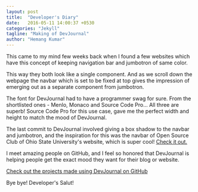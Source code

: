 ```yaml
---
layout: post
title:  "Developer's Diary"
date:   2016-05-11 14:00:37 +0530
categories: "Jekyll"
tagline: "Making of DevJournal"
author: "Hemang Kumar"
---
```


<span class="firstletter">T</span>his came to my mind few weeks back when I found a few websites which have this concept of keeping navigation bar and jumbotron of same color.

 This way they both look like a single component. And as we scroll down the webpage the navbar which is set to be fixed at top gives the impression of emerging out as a separate component from jumbotron.


The font for DevJournal had to have a programmer swag for sure.
From the shortlisted ones - Menlo, Monaco and Source Code Pro... All three are superb! Source Code Pro for this use case, gave me the perfect width and height to match the mood of DevJournal.


The last commit to DevJournal involved giving a box shadow to the navbar and jumbotron, and the inspiration for this was the navbar of Open Source Club of Ohio State University's website, which is super cool! <a href="https://opensource.osu.edu/">Check it out.</a>


I meet amazing people on GitHub, and I feel so honored that DevJournal is helping people get the exact mood they want for their blog or website.


<a href="https://github.com/hemangsk/DevJournal/network">Check out the projects made using DevJournal on GitHub </a>


Bye bye! Developer's Salut!
